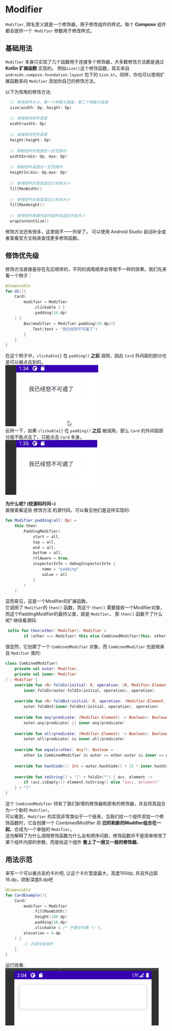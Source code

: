# Modifier
`Modifier`, 顾名思义就是一个修饰器，用于修改组件的样式。每个 **Compose** 组件都会提供一个` Modifier` 参数用于修改样式。

## 基础用法
`Modifier` 本身只实现了几个函数用于连接多个修饰器，大多数修饰方法都是通过 **Kotlin 扩展函数** 实现的。
例如`size()`这个修饰函数，其实来自 `androidx.compose.foundation.layout` 包下的 `Size.kt`。同样，你也可以使用扩展函数来向 `Modifier` 添加你自己的修饰方法。

以下为常用的修饰方法:  
``` Kotlin
  // 修改控件大小，第一个参数为宽度，第二个参数为高度
  size(width: Dp, height: Dp)
  
  // 单独修改控件宽度
  width(width: Dp)
  
  // 单独修改控件高度
  height(height: Dp)
  
  // 限制控件的宽度在一定范围内
  widthIn(min: Dp, max: Dp)
  
  // 限制控件高度在一定范围内
  heightIn(min: Dp,max: Dp)
  
  // 使得控件的宽度适应父布局大小
  fillMaxWidth()
  
  // 使得控件的高度适应父布局大小
  fillMaxHeight()
  
  // 使得控件根据内部的组件自适应内容大小
  wrapContentSize()
```
修饰方法还有很多，这里就不一一列举了。
可以使用 Android Studio 自动补全或者查看官方文档来查找更多修饰函数。

## 修饰优先级
修饰方法直接是存在先后顺序的，不同的调用顺序会导致不一样的效果。我们先来看一个例子：

``` kotlin
@Composable
fun UI(){
    Card(
        modifier = Modifier
            .clickable { }
            .padding(16.dp)
    ) {
        Box(modifier = Modifier.padding(20.dp)){
            Text(text = "我已经怒不可遏了")
        }
    }
}
```

在这个例子中，`clickable{}` 在 `padding()` **之前** 调用，因此 `Card` 外间距的部分也是可以被点击到的。   
![](../assets/parameters/modifier1.gif)   
反转一下，如果 `clickable{}` 在 `padding()` **之后** 被调用，那么 `Card` 的外间距部分就不能点击了，只能点击 `Card` 本身。   
![](../assets/parameters/modifier2.gif)

**为什么呢? (挖源码时间~)**   
直接查看这些 修饰方法 的源代码，可以看见他们是这样实现的:
``` kotlin
fun Modifier.padding(all: Dp) =
    this.then(
        PaddingModifier(
            start = all,
            top = all,
            end = all,
            bottom = all,
            rtlAware = true,
            inspectorInfo = debugInspectorInfo {
                name = "padding"
                value = all
            }
        )
    )
```
显而易见，这是一个Modifier的扩展函数。  
它调用了 `Modifier`的 `then()` 函数，而这个 `then()` 需要接收一个Modifier对象，而这个PaddingModifier的最终父类，就是 `Modifier`。
那 `then()` 函数干了什么呢? 继续看源码:   
``` kotlin
 infix fun then(other: Modifier): Modifier =
        if (other === Modifier) this else CombinedModifier(this, other)
```
很显然，它创建了一个 `CombinedModifier` 对象，而 `CombinedModifier` 也是继承自 `Modifier` 类的:   
```kotlin
class CombinedModifier(
    private val outer: Modifier,
    private val inner: Modifier
) : Modifier {
    override fun <R> foldIn(initial: R, operation: (R, Modifier.Element) -> R): R =
        inner.foldIn(outer.foldIn(initial, operation), operation)

    override fun <R> foldOut(initial: R, operation: (Modifier.Element, R) -> R): R =
        outer.foldOut(inner.foldOut(initial, operation), operation)

    override fun any(predicate: (Modifier.Element) -> Boolean): Boolean =
        outer.any(predicate) || inner.any(predicate)

    override fun all(predicate: (Modifier.Element) -> Boolean): Boolean =
        outer.all(predicate) && inner.all(predicate)

    override fun equals(other: Any?): Boolean =
        other is CombinedModifier && outer == other.outer && inner == other.inner

    override fun hashCode(): Int = outer.hashCode() + 31 * inner.hashCode()

    override fun toString() = "[" + foldIn("") { acc, element ->
        if (acc.isEmpty()) element.toString() else "$acc, $element"
    } + "]"
}
```
这个 `CombinedModifier` 持有了我们新增的修饰器和原有的修饰器，并且将其组合为一个新的 `Modifier`。   
可以看到，`Modifier` 的实现非常类似于一个链表，当我们给一个组件添加一个修饰函数时，它会创建一个 CombinedModifier 将 **旧的和新的Modifier组合在一起**，合成为一个单独的 `Modifier`。   
这也解释了为什么调用修饰函数为什么会有顺序问题，修饰函数并不是简单修改了某个组件内部的参数，而是给这个组件 **套上了一层又一层的修饰器**。

## 用法示范
来写一个可以被点击的卡片吧, 让这个卡片宽度最大，高度100dp, 并且外边距16.dp，阴影深度8.dp吧
```kotlin
@Composable
fun CardExample(){
    Card(
        modifier = Modifier
            .fillMaxWidth()
            .height(100.dp)
            .padding(16.dp)
            .clickable { /* 不做任何事 */ },
        elevation = 8.dp
    ) {
        // 内部没有组件
    }
}
```
运行效果:   
![](../assets/parameters/card.png)

